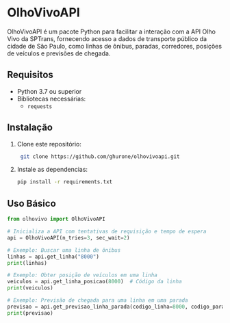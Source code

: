# OlhoVivoAPI

OlhoVivoAPI é um pacote Python para facilitar a interação com a API Olho Vivo da SPTrans, fornecendo acesso a dados de transporte público da cidade de São Paulo, como linhas de ônibus, paradas, corredores, posições de veículos e previsões de chegada.

## Requisitos

- Python 3.7 ou superior
- Bibliotecas necessárias:
  - `requests`

## Instalação

1. Clone este repositório:
   ```bash
    git clone https://github.com/ghurone/olhovivoapi.git
    ```
2. Instale as dependencias:
    ```bash
    pip install -r requirements.txt
    ```

## Uso Básico

```python
from olhovivo import OlhoVivoAPI

# Inicializa a API com tentativas de requisição e tempo de espera
api = OlhoVivoAPI(n_tries=3, sec_wait=2)

# Exemplo: Buscar uma linha de ônibus
linhas = api.get_linha("8000")
print(linhas)

# Exemplo: Obter posição de veículos em uma linha
veiculos = api.get_linha_posicao(8000)  # Código da linha
print(veiculos)

# Exemplo: Previsão de chegada para uma linha em uma parada
previsao = api.get_previsao_linha_parada(codigo_linha=8000, codigo_parada=67890)
print(previsao)
```